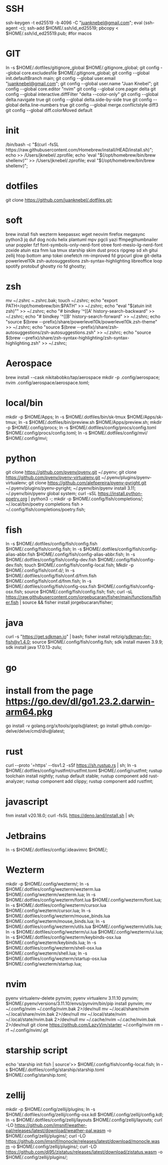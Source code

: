# SSH
ssh-keygen -t ed25519 -b 4096 -C "juanknebel@gmail.com";
eval (ssh-agent -c);
ssh-add $HOME/.ssh/id_ed25519;
pbcopy < $HOME/.ssh/id_ed25519.pub; #for macos

# GIT
ln -s $HOME/.dotfiles/gitignore_global $HOME/.gitignore_global;
git config --global core.excludesfile $HOME/.gitignore_global;
git config --global init.defaultBranch main;
git config --global user.email "juanknebel@gmail.com";
git config --global user.name "Juan Knebel";
git config --global core.editor "nvim"
git config --global core.pager delta
git config --global interactive.diffFilter "delta --color-only"
git config --global delta.navigate true
git config --global delta.side-by-side true
git config --global delta.line-numbers true
git config --global merge.conflictstyle diff3
git config --global diff.colorMoved default

# init
/bin/bash -c "$(curl -fsSL https://raw.githubusercontent.com/Homebrew/install/HEAD/install.sh)";
echo >> /Users/jknebel/.zprofile;
echo 'eval "$(/opt/homebrew/bin/brew shellenv)"' >> /Users/jknebel/.zprofile;
eval "$(/opt/homebrew/bin/brew shellenv)";

# dotfiles
git clone https://github.com/juanknebel/.dotfiles.git;

# soft
brew install fish wezterm keepassxc wget neovim firefox megasync python3 jq duf dog ncdu helix plantuml mpv pgcli yazi ffmpegthumbnailer unar poppler fzf font-symbols-only-nerd-font otree font-meslo-lg-nerd-font zoxide atuin eza fnm lua tmux starship skim dust procs ripgrep sd xh gitui zellij htop bottom amp tokei onefetch rm-improved fd grpcurl glow git-delta powerlevel10k zsh-autosuggestions zsh-syntax-highlighting libreoffice loop spotify protobuf ghostty rio fd ghostty;

# zsh
mv ~/.zshrc ~.zshrc.bak;
touch ~/.zshrc;
echo "export PATH=/opt/homebrew/bin:\$PATH" >> ~/.zshrc;
echo "eval \"\$(atuin init zsh)\"" >> ~/.zshrc;
echo "# bindkey '^[[A' history-search-backward" >> ~/.zshrc;
echo "# bindkey '^[[B' history-search-forward" >> ~/.zshrc;
echo "source $(brew --prefix)/share/powerlevel10k/powerlevel10k.zsh-theme" >> ~/.zshrc;
echo "source $(brew --prefix)/share/zsh-autosuggestions/zsh-autosuggestions.zsh" >> ~/.zshrc;
echo "source $(brew --prefix)/share/zsh-syntax-highlighting/zsh-syntax-highlighting.zsh" >> ~/.zshrc;

# Aerospace
brew install --cask nikitabobko/tap/aerospace
mkdir -p .config/aerospace;
nvim .config/aerospace/aerospace.toml;

# local/bin
mkdir -p $HOME/Apps;
ln -s $HOME/.dotfiles/bin/sk-tmux $HOME/Apps/sk-tmux;
ln -s $HOME/.dotfiles/bin/preview.sh $HOME/Apps/preview.sh;
mkdir -p $HOME/.config/procs;
ln -s $HOME/.dotfiles/config/procs/config.toml $HOME/.config/procs/config.toml;
ln -s $HOME/.dotfiles/config/mvi/ $HOME/.config/mvi;

# python
git clone https://github.com/pyenv/pyenv.git ~/.pyenv;
git clone https://github.com/pyenv/pyenv-virtualenv.git ~/.pyenv/plugins/pyenv-virtualenv;
git clone https://github.com/alefpereira/pyenv-pyright.git ~/.pyenv/plugins/pyenv-pyright;
~/.pyenv/bin/pyenv install 3.11;
~/.pyenv/bin/pyenv global system;
curl -sSL https://install.python-poetry.org | python3 -;
mkdir -p $HOME/.config/fish/completions/;
~/.local/bin/poetry completions fish > ~/.config/fish/completions/poetry.fish;

# fish
ln -s $HOME/.dotfiles/config/fish/config.fish $HOME/.config/fish/config.fish;
ln -s $HOME/.dotfiles/config/fish/config-alias-abbr.fish $HOME/.config/fish/config-alias-abbr.fish;
ln -s $HOME/.dotfiles/config/fish/config-dev.fish $HOME/.config/fish/config-dev.fish;
touch $HOME/.config/fish/config-local.fish;
Mkdir -p $HOME/.config/fish/conf.d/;
ln -s $HOME/.dotfiles/config/fish/conf.d/fnm.fish $HOME/.config/fish/conf.d/fnm.fish;
ln -s $HOME/.dotfiles/config/fish/config-osx.fish $HOME/.config/fish/config-osx.fish;
source $HOME/.config/fish/config.fish;
fish;
curl -sL https://raw.githubusercontent.com/jorgebucaran/fisher/main/functions/fisher.fish | source && fisher install jorgebucaran/fisher;

# java
curl -s "https://get.sdkman.io" | bash;
fisher install reitzig/sdkman-for-fish@v1.4.0;
source $HOME/.config/fish/config.fish;
sdk install maven 3.9.9;
sdk install java 17.0.13-zulu;

# go
# install from the page https://go.dev/dl/go1.23.2.darwin-arm64.pkg
go install -v golang.org/x/tools/gopls@latest;
go install github.com/go-delve/delve/cmd/dlv@latest;

# rust
curl --proto '=https' --tlsv1.2 -sSf https://sh.rustup.rs | sh;
ln -s $HOME/.dotfiles/config/rustfmt/rustfmt.toml $HOME/.config/rustfmt;
rustup toolchain install nightly;
rustup default stable;
rustup component add rust-analyzer;
rustup component add clippy;
rustup component add rustfmt;

# javascript
fnm install v20.18.0;
curl -fsSL https://deno.land/install.sh | sh;

# Jetbrains
ln -s $HOME/.dotfiles/config/.ideavimrc $HOME/;

# Wezterm
mkdir -p $HOME/.config/wezterm/;
ln -s $HOME/.dotfiles/config/wezterm/wezterm.lua $HOME/.config/wezterm/wezterm.lua;
ln -s $HOME/.dotfiles/config/wezterm/font.lua $HOME/.config/wezterm/font.lua;
ln -s $HOME/.dotfiles/config/wezterm/cursor.lua $HOME/.config/wezterm/cursor.lua;
ln -s $HOME/.dotfiles/config/wezterm/mouse_binds.lua $HOME/.config/wezterm/mouse_binds.lua;
ln -s $HOME/.dotfiles/config/wezterm/utils.lua $HOME/.config/wezterm/utils.lua;
ln -s $HOME/.dotfiles/config/wezterm/ui.lua $HOME/.config/wezterm/ui.lua;
ln -s $HOME/.dotfiles/config/wezterm/keybinds-osx.lua $HOME/.config/wezterm/keybinds.lua;
ln -s $HOME/.dotfiles/config/wezterm/shell-osx.lua $HOME/.config/wezterm/shell.lua;
ln -s $HOME/.dotfiles/config/wezterm/startup-osx.lua $HOME/.config/wezterm/startup.lua;

# nvim
pyenv virtualenv-delete pynvim;
pyenv virtualenv 3.11.10 pynvim;
$HOME/.pyenv/versions/3.11.10/envs/pynvim/bin/pip install pynvim;
mv ~/.config/nvim ~/.config/nvim.bak 2>/dev/null
mv ~/.local/share/nvim ~/.local/share/nvim.bak 2>/dev/null
mv ~/.local/state/nvim ~/.local/state/nvim.bak 2>/dev/null
mv ~/.cache/nvim ~/.cache/nvim.bak 2>/dev/null
git clone https://github.com/LazyVim/starter ~/.config/nvim
rm -rf ~/.config/nvim/.git

# starship script
echo 'starship init fish | source'>> $HOME/.config/fish/config-local.fish;
ln -s $HOME/.dotfiles/config/starship/starship.toml $HOME/.config/starship.toml;

# zellij
mkdir -p $HOME/.config/zellij/plugins;
ln -s $HOME/.dotfiles/config/zellij/config-osx.kdl $HOME/.config/zellij/config.kdl;
ln -s $HOME/.dotfiles/config/zellij/layouts $HOME/.config/zellij/layouts;
curl -LO https://github.com/imsnif/weather-pal/releases/latest/download/weather-pal.wasm -o $HOME/.config/zellij/plugins/;
curl -LO https://github.com/imsnif/monocle/releases/latest/download/monocle.wasm -o $HOME/.config/zellij/plugins/;
curl -LO https://github.com/dj95/zjstatus/releases/latest/download/zjstatus.wasm -o $HOME/.config/zellij/plugins/;
